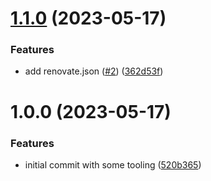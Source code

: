 # [1.1.0](https://github.com/codingones-github-templates/angular-client/compare/v1.0.0...v1.1.0) (2023-05-17)

### Features

- add renovate.json ([#2](https://github.com/codingones-github-templates/angular-client/issues/2)) ([362d53f](https://github.com/codingones-github-templates/angular-client/commit/362d53f796820f769c8fb0bdc75bec5aa286f6fb))

# 1.0.0 (2023-05-17)

### Features

- initial commit with some tooling ([520b365](https://github.com/codingones-github-templates/angular-client/commit/520b3654530d207ef228723260e0caa72c58787b))
